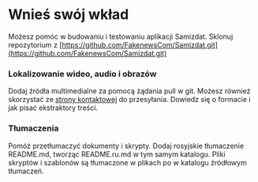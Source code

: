 [description]: # "Help improve Samizdat, spot fake news, and create your own."
[keywords]: # "code,report,translate,Github"

# Wnieś swój wkład

Możesz pomóc w budowaniu i testowaniu aplikacji Samizdat. Sklonuj repozytorium z
[https://github.com/FakenewsCom/Samizdat.git](https://github.com/FakenewsCom/Samizdat.git)

### Lokalizowanie wideo, audio i obrazów

Dodaj źródła multimedialne za pomocą żądania pull w git. Możesz również skorzystać ze [strony kontaktowej](../contact/) do przesyłania. 
Dowiedz się o formacie i jak pisać ekstraktory treści.

### Tłumaczenia

Pomóż przetłumaczyć dokumenty i skrypty. Dodaj rosyjskie tłumaczenie README.md, tworząc README.ru.md w tym samym
katalogu. Pliki skryptów i szablonów są tłumaczone w plikach po w katalogu źródłowym tłumaczeń.